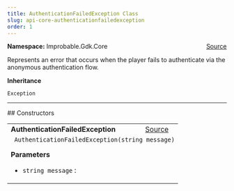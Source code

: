 ```yaml
---
title: AuthenticationFailedException Class
slug: api-core-authenticationfailedexception
order: 1
---
```


<p><b>Namespace:</b> Improbable.Gdk.Core<span style="float: right"><a href="https://www.github.com/spatialos/gdk-for-unity/blob/0.3.3/workers/unity/Packages/io.improbable.gdk.core/Exceptions/AuthenticationFailedException.cs/#L9">Source</a></span></p>

</p>


<p>Represents an error that occurs when the player fails to authenticate via the anonymous authentication flow. </p>



</p>
<p><b>Inheritance</b></p>

<code>Exception</code>










</p>
<hr style="width:100%; border-top-color:#d8d8d8" />
## Constructors


</p>


<table class="io-api-doc">    <tr>        <td class="io-api-doc-name"><a id="authenticationfailedexception-string"></a><b>AuthenticationFailedException</b></td>        <td class="io-api-doc-source"><a href="https://www.github.com/spatialos/gdk-for-unity/blob/0.3.3/workers/unity/Packages/io.improbable.gdk.core/Exceptions/AuthenticationFailedException.cs/#L11">Source</a></td>    </tr>    <tr>        <td class="io-api-doc-content" colspan="2"><code> AuthenticationFailedException(string message)</code></p></p><b>Parameters</b><ul><li><code>string message</code> : </li></ul></td>    </tr></table>




